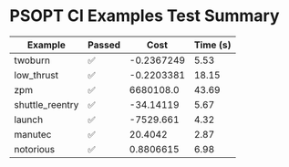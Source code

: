 # PSOPT CI Examples Test Summary

| Example | Passed | Cost | Time (s) |
|---|---|---|---|
| twoburn | ✅ | -0.2367249 | 5.53 |
| low_thrust | ✅ | -0.2203381 | 18.15 |
| zpm | ✅ | 6680108.0 | 43.69 |
| shuttle_reentry | ✅ | -34.14119 | 5.67 |
| launch | ✅ | -7529.661 | 4.32 |
| manutec | ✅ | 20.4042 | 2.87 |
| notorious | ✅ | 0.8806615 | 6.98 |